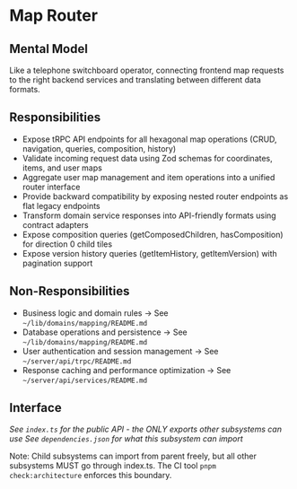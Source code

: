 # Map Router

## Mental Model
Like a telephone switchboard operator, connecting frontend map requests to the right backend services and translating between different data formats.

## Responsibilities
- Expose tRPC API endpoints for all hexagonal map operations (CRUD, navigation, queries, composition, history)
- Validate incoming request data using Zod schemas for coordinates, items, and user maps
- Aggregate user map management and item operations into a unified router interface
- Provide backward compatibility by exposing nested router endpoints as flat legacy endpoints
- Transform domain service responses into API-friendly formats using contract adapters
- Expose composition queries (getComposedChildren, hasComposition) for direction 0 child tiles
- Expose version history queries (getItemHistory, getItemVersion) with pagination support

## Non-Responsibilities
- Business logic and domain rules → See `~/lib/domains/mapping/README.md`
- Database operations and persistence → See `~/lib/domains/mapping/README.md`
- User authentication and session management → See `~/server/api/trpc/README.md`
- Response caching and performance optimization → See `~/server/api/services/README.md`

## Interface
*See `index.ts` for the public API - the ONLY exports other subsystems can use*
*See `dependencies.json` for what this subsystem can import*

Note: Child subsystems can import from parent freely, but all other subsystems MUST go through index.ts. The CI tool `pnpm check:architecture` enforces this boundary.